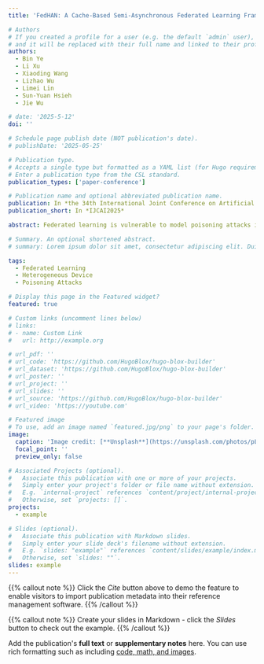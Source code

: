 ```yaml
---
title: 'FedHAN: A Cache-Based Semi-Asynchronous Federated Learning Framework Defending Against Poisoning Attacks in Heterogeneous Clients'

# Authors
# If you created a profile for a user (e.g. the default `admin` user), write the username (folder name) here
# and it will be replaced with their full name and linked to their profile.
authors:
  - Bin Ye
  - Li Xu
  - Xiaoding Wang
  - Lizhao Wu
  - Limei Lin
  - Sun-Yuan Hsieh
  - Jie Wu

# date: '2025-5-12'
doi: ''

# Schedule page publish date (NOT publication's date).
# publishDate: '2025-05-25'

# Publication type.
# Accepts a single type but formatted as a YAML list (for Hugo requirements).
# Enter a publication type from the CSL standard.
publication_types: ['paper-conference']

# Publication name and optional abbreviated publication name.
publication: In *the 34th International Joint Conference on Artificial Intelligence*
publication_short: In *IJCAI2025*

abstract: Federated learning is vulnerable to model poisoning attacks in which malicious participants compromise the global model by altering the model updates. Current defense strategies are divided into three types including aggregation-based methods, validation dataset-based methods, and update distance-based methods. However, these techniques often neglect the challenges posed by device heterogeneity and asynchronous communication. Even upon identifying malicious clients, the global model may already be significantly damaged, requiring effective recovery strategies to reduce the attacker's impact. Current recovery methods, which are based on historical update records, are limited in environments with device heterogeneity and asynchronous communication. To address these problems, we introduce FedHAN, a reliable federated learning algorithm designed for asynchronous communication and device heterogeneity. FedHAN customizes sparse models, uses historical client updates to impute missing parameters in sparse updates, dynamically assigns adaptive weights, and combines update deviation detection with update prediction-based model recovery. Theoretical analysis indicates that FedHAN achieves favorable convergence despite unbounded staleness and effectively discriminates between benign and malicious clients. Experiments reveal that FedHAN, compared to leading methods, increases the accuracy of the model by 7.86%, improves the detection accuracy of poisoning attacks by 12%, and enhances the recovery accuracy by 7.26%. As evidenced by these outcomes, FedHAN exhibits enhanced reliability and robustness in intricate and dynamic federated learning scenarios.

# Summary. An optional shortened abstract.
# summary: Lorem ipsum dolor sit amet, consectetur adipiscing elit. Duis posuere tellus ac convallis placerat. Proin tincidunt magna sed ex sollicitudin condimentum.

tags:
  - Federated Learning
  - Heterogeneous Device
  - Poisoning Attacks

# Display this page in the Featured widget?
featured: true

# Custom links (uncomment lines below)
# links:
# - name: Custom Link
#   url: http://example.org

# url_pdf: ''
# url_code: 'https://github.com/HugoBlox/hugo-blox-builder'
# url_dataset: 'https://github.com/HugoBlox/hugo-blox-builder'
# url_poster: ''
# url_project: ''
# url_slides: ''
# url_source: 'https://github.com/HugoBlox/hugo-blox-builder'
# url_video: 'https://youtube.com'

# Featured image
# To use, add an image named `featured.jpg/png` to your page's folder.
image:
  caption: 'Image credit: [**Unsplash**](https://unsplash.com/photos/pLCdAaMFLTE)'
  focal_point: ''
  preview_only: false

# Associated Projects (optional).
#   Associate this publication with one or more of your projects.
#   Simply enter your project's folder or file name without extension.
#   E.g. `internal-project` references `content/project/internal-project/index.md`.
#   Otherwise, set `projects: []`.
projects:
  - example

# Slides (optional).
#   Associate this publication with Markdown slides.
#   Simply enter your slide deck's filename without extension.
#   E.g. `slides: "example"` references `content/slides/example/index.md`.
#   Otherwise, set `slides: ""`.
slides: example
---
```


{{% callout note %}}
Click the _Cite_ button above to demo the feature to enable visitors to import publication metadata into their reference management software.
{{% /callout %}}

{{% callout note %}}
Create your slides in Markdown - click the _Slides_ button to check out the example.
{{% /callout %}}

Add the publication's **full text** or **supplementary notes** here. You can use rich formatting such as including [code, math, and images](https://docs.hugoblox.com/content/writing-markdown-latex/).
